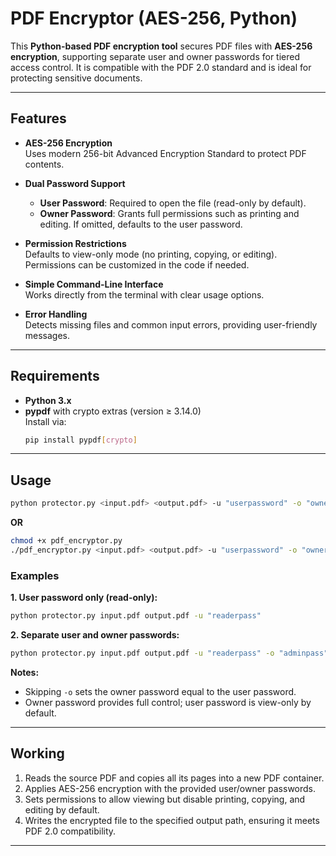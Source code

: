 # PDF Encryptor (AES-256, Python)

This **Python-based PDF encryption tool** secures PDF files with **AES-256 encryption**, supporting separate user and owner passwords for tiered access control. It is compatible with the PDF 2.0 standard and is ideal for protecting sensitive documents.

---

## Features

- **AES-256 Encryption**  
  Uses modern 256-bit Advanced Encryption Standard to protect PDF contents.

- **Dual Password Support**  
  - **User Password**: Required to open the file (read-only by default).  
  - **Owner Password**: Grants full permissions such as printing and editing. If omitted, defaults to the user password.

- **Permission Restrictions**  
  Defaults to view-only mode (no printing, copying, or editing).  
  Permissions can be customized in the code if needed.

- **Simple Command-Line Interface**  
  Works directly from the terminal with clear usage options.

- **Error Handling**  
  Detects missing files and common input errors, providing user-friendly messages.

---

## Requirements

- **Python 3.x**  
- **pypdf** with crypto extras (version ≥ 3.14.0)  
  Install via:  
  ```bash
  pip install pypdf[crypto]
  ````

---

## Usage

```bash
python protector.py <input.pdf> <output.pdf> -u "userpassword" -o "ownerpassword"
```
**OR**
```bash
chmod +x pdf_encryptor.py
./pdf_encryptor.py <input.pdf> <output.pdf> -u "userpassword" -o "ownerpassword"
```
### Examples

**1. User password only (read-only):**

```bash
python protector.py input.pdf output.pdf -u "readerpass"
```

**2. Separate user and owner passwords:**

```bash
python protector.py input.pdf output.pdf -u "readerpass" -o "adminpass"
```

**Notes:**

* Skipping `-o` sets the owner password equal to the user password.
* Owner password provides full control; user password is view-only by default.

---

## Working

1. Reads the source PDF and copies all its pages into a new PDF container.
2. Applies AES-256 encryption with the provided user/owner passwords.
3. Sets permissions to allow viewing but disable printing, copying, and editing by default.
4. Writes the encrypted file to the specified output path, ensuring it meets PDF 2.0 compatibility.

---

